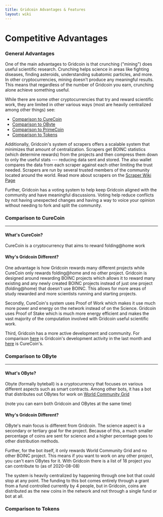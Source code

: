 ```yaml
---
title: Gridcoin Advantages & Features
layout: wiki
---
```



# Competitive Advantages 

### General Advantages

One of the main advantages to Gridcoin is that crunching ("mining")
does useful scientific research. Crunching helps science in areas like fighting 
diseases, finding asteroids, understanding subatomic particles, and more. In other
cryptocurrencies, mining doesn't produce any meaningful results. This means that 
regardless of the number of Gridcoin you earn, crunching alone achieve something 
useful.

While there are some other cryptocurrencies that try and reward scientific work,
they are limited in other various ways (most are heavily centralized among other 
things) see:
* [Comparison to CureCoin](#comparison-to-curecoin)
* [Comparison to OByte](#comparision-to-obyte)
* [Comparison to PrimeCoin](#comparison-to-primecoin)
* [Comparison to Tokens](#comparison-to-tokens)

Additionally, Gridcoin's system of scrapers offers a scalable system that 
minimizes that amount of centralization. Scrapers get BOINC statistics 
(which determine rewards) from the projects and then compress them down to only 
the useful stats --- reducing data sent and stored. The also wallet compares the 
data from each scraper against each other limiting the trust needed. Scrapers are 
run by several trusted members of the community located around the world. 
Read more about scrapers on the [Scraper Wiki Page](Scraper "wikilink")

Further, Gridcoin has a voting system to help keep Gridcoin aligned with the
community and have meaningful discussions. Voting help reduce conflicts by
not having unexpected changes and having a way to voice your opinion without 
needing to fork and split the community.


### Comparison to CureCoin
---
#### What's CureCoin?
CureCoin is a cryptocurrency that aims to reward folding@home work


#### Why's Gridcoin Different?
One advantage is how Gridcoin rewards many different projects while CureCoin only 
rewards folding@home and no other project. Gridcoin is designed around rewarding 
BOINC projects which allows it to reward many existing and any newly created BOINC
projects instead of just one project (folding@home) that doesn't use BOINC. This 
allows for more areas of study rewarded and more scientists running 
and starting projects. 

Secondly, CureCoin's system uses Proof of Work which makes it use much more power 
and energy on the network instead of on the Science. Gridcoin uses Proof of Stake
which is much more energy efficient and makes the vast majority of the computation 
involved with Gridcoin useful scientific work.

Third, Gridcoin has a more active development and community. For comparison
[here](https://github.com/gridcoin-community/Gridcoin-Research/pulse/monthly) 
is Gridcoin's development activity in the last month and [here](https://github.com/cygnusxi/CurecoinSource/pulse/monthly)
is CureCoin's. 

### Comparison to OByte 
---
#### What's OByte?
Obyte (formally byteball) is a cryptocurrency that focuses on various different 
aspects such as smart contracts. Among other bots, it has a bot that distributes out 
OBytes for work on [World Community Grid](https://www.worldcommunitygrid.org)
  
(note you can earn both Gridcoin and OBytes at the same time)


#### Why's Gridcoin Different?
OByte's main focus is different from Gridcoin. The science aspect is a secondary
or tertiary goal for the project. Because of this, a much smaller percentage of 
coins are sent for science and a higher percentage goes to other distribution 
methods. 

Further, for the bot itself, it only rewards World Community Grid and no other 
BOINC project. This means if you want to work on any other project, you can't
earn OBytes for it. With Gridcoin there is a list of 18 project you can contribute 
to (as of 2020-08-08)

The system is heavily centralized by happening through one bot that could stop 
at any point. The funding to this bot comes entirely through a grant from a fund 
controlled currently by 4 people, but in Gridcoin, coins are distributed 
as the new coins in the network and not through a single fund or bot at all.

### Comparison to Tokens


